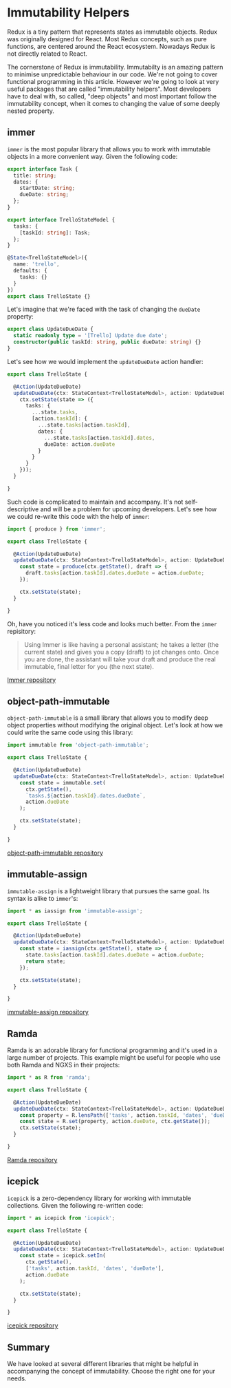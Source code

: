 # Immutability Helpers

Redux is a tiny pattern that represents states as immutable objects. Redux was originally designed for React. Most Redux concepts, such as pure functions, are centered around the React ecosystem. Nowadays Redux is not directly related to React.

The cornerstone of Redux is immutability. Immutabilty is an amazing pattern to minimise unpredictable behaviour in our code. We're not going to cover functional programming in this article. However we're going to look at very useful packages that are called "immutability helpers". Most developers have to deal with, so called, "deep objects" and most important follow the immutability concept, when it comes to changing the value of some deeply nested property.

## immer

`immer` is the most popular library that allows you to work with immutable objects in a more convenient way. Given the following code:

```ts
export interface Task {
  title: string;
  dates: {
    startDate: string;
    dueDate: string;
  };
}

export interface TrelloStateModel {
  tasks: {
    [taskId: string]: Task;
  };
}

@State<TrelloStateModel>({
  name: 'trello',
  defaults: {
    tasks: {}
  }
})
export class TrelloState {}
```

Let's imagine that we're faced with the task of changing the `dueDate` property:

```ts
export class UpdateDueDate {
  static readonly type = '[Trello] Update due date';
  constructor(public taskId: string, public dueDate: string) {}
}
```

Let's see how we would implement the `updateDueDate` action handler:

```ts
export class TrelloState {

  @Action(UpdateDueDate)
  updateDueDate(ctx: StateContext<TrelloStateModel>, action: UpdateDueDate) {
    ctx.setState(state => ({
      tasks: {
        ...state.tasks,
        [action.taskId]: {
          ...state.tasks[action.taskId],
          dates: {
            ...state.tasks[action.taskId].dates,
            dueDate: action.dueDate
          }
        }
      }
    }));
  }

}
```

Such code is complicated to maintain and accompany. It's not self-descriptive and will be a problem for upcoming developers. Let's see how we could re-write this code with the help of `immer`:

```ts
import { produce } from 'immer';

export class TrelloState {

  @Action(UpdateDueDate)
  updateDueDate(ctx: StateContext<TrelloStateModel>, action: UpdateDueDate) {
    const state = produce(ctx.getState(), draft => {
      draft.tasks[action.taskId].dates.dueDate = action.dueDate;
    });

    ctx.setState(state);
  }

}
```

Oh, have you noticed it's less code and looks much better. From the `immer` repisitory:
> Using Immer is like having a personal assistant; he takes a letter (the current state) and gives you a copy (draft) to jot changes onto. Once you are done, the assistant will take your draft and produce the real immutable, final letter for you (the next state).

[Immer repository](https://github.com/immerjs/immer)


## object-path-immutable

`object-path-immutable` is a small library that allows you to modify deep object properties without modifying the original object. Let's look at how we could write the same code using this library:

```ts
import immutable from 'object-path-immutable';

export class TrelloState {

  @Action(UpdateDueDate)
  updateDueDate(ctx: StateContext<TrelloStateModel>, action: UpdateDueDate) {
    const state = immutable.set(
      ctx.getState(),
      `tasks.${action.taskId}.dates.dueDate`,
      action.dueDate
    );

    ctx.setState(state);
  }

}
```

[object-path-immutable repository](https://github.com/mariocasciaro/object-path-immutable)

## immutable-assign

`immutable-assign` is a lightweight library that pursues the same goal. Its syntax is alike to `immer`'s:

```ts
import * as iassign from 'immutable-assign';

export class TrelloState {

  @Action(UpdateDueDate)
  updateDueDate(ctx: StateContext<TrelloStateModel>, action: UpdateDueDate) {
    const state = iassign(ctx.getState(), state => {
      state.tasks[action.taskId].dates.dueDate = action.dueDate;
      return state;
    });

    ctx.setState(state);
  }

}
```

[immutable-assign repository](https://github.com/engineforce/ImmutableAssign)

## Ramda

Ramda is an adorable library for functional programming and it's used in a large number of projects. This example might be useful for people who use both Ramda and NGXS in their projects:

```ts
import * as R from 'ramda';

export class TrelloState {

  @Action(UpdateDueDate)
  updateDueDate(ctx: StateContext<TrelloStateModel>, action: UpdateDueDate) {
    const property = R.lensPath(['tasks', action.taskId, 'dates', 'dueDate']);
    const state = R.set(property, action.dueDate, ctx.getState());
    ctx.setState(state);
  }

}
```

[Ramda repository](https://github.com/ramda/ramda)

## icepick

`icepick` is a zero-dependency library for working with immutable collections. Given the following re-written code:

```ts
import * as icepick from 'icepick';

export class TrelloState {

  @Action(UpdateDueDate)
  updateDueDate(ctx: StateContext<TrelloStateModel>, action: UpdateDueDate) {
    const state = icepick.setIn(
      ctx.getState(),
      ['tasks', action.taskId, 'dates', 'dueDate'],
      action.dueDate
    );

    ctx.setState(state);
  }

}
```

[icepick repository](https://github.com/aearly/icepick)

## Summary

We have looked at several different libraries that might be helpful in accompanying the concept of immutability. Choose the right one for your needs.
